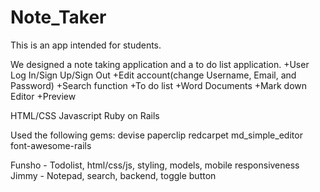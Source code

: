 # Note_Taker

This is an app intended for students.

We designed a note taking application and a to do list application. +User Log In/Sign Up/Sign Out +Edit account(change Username, Email, and Password) +Search function +To do list +Word Documents +Mark down Editor +Preview

HTML/CSS Javascript Ruby on Rails

Used the following gems: devise paperclip redcarpet md_simple_editor font-awesome-rails

Funsho - Todolist, html/css/js, styling, models, mobile responsiveness
Jimmy - Notepad, search, backend, toggle button
